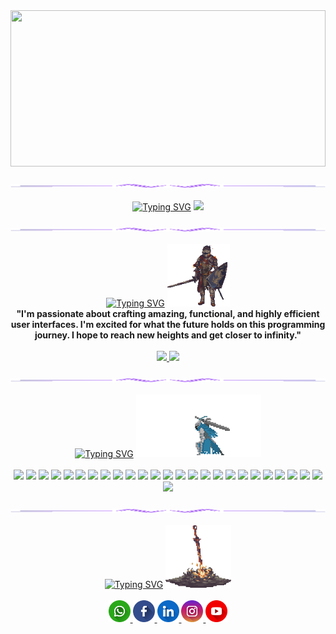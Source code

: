 <div align="center">
    <div>
    <img src="welcome.gif" height="250px" width="100%"/>
    </div>
    <br />
    <div>
    <img src="lineto.png">
    </div>
    <br />
    <div>
      <a href="https://git.io/typing-svg"><img src="https://readme-typing-svg.demolab.com?font=Fira+Code&weight=700&size=24&pause=1000&color=7300F9&vCenter=true&width=500&lines=Hi%2C+I'm+a+full-stack+developer!" alt="Typing SVG" /></a>
      <img src="Animação.gif" height="100px" width="auto" />
    </div>
    <br />
    <div>
      <img src="lineto.png">
    </div>
    <br />
    <div>
      <a href="https://git.io/typing-svg"><img src="https://readme-typing-svg.demolab.com?font=Fira+Code&weight=700&size=24&pause=1000&color=7300F9&vCenter=true&width=125&lines=About+me" alt="Typing SVG" /></a>
      <img src="darksouls.gif" height="100px"/>
    </div>
    <div>
      <strong>
      "I'm passionate about crafting amazing, functional, and highly efficient user interfaces. I'm excited for what the future holds on this programming journey. I hope to reach new heights and get closer to infinity."
      </strong>
    </div>
    <br />
    <div>
      <a href="https://github.com/YanzinhoCaue">
      <img height="180em" src="https://github-readme-stats.vercel.app/api?username=YanzinhoCaue&show_icons=true&theme=midnight-purple&include_all_commits=true&count_private=true"/>
      <img height="180em" src="https://github-readme-stats.vercel.app/api/top-langs/?username=YanzinhoCaue&layout=compact&langs_count=6&theme=midnight-purple"/>  
    </div>
  <br />
  <div>
    <img src="lineto.png">
  </div>
  <br />
  <div>
    <a href="https://git.io/typing-svg"><img src="https://readme-typing-svg.demolab.com?font=Fira+Code&weight=700&size=24&pause=1000&color=7300F9&vCenter=true&width=125&lines=My+skills" alt="Typing SVG" /></a>
    <img src="about.gif" height="100px"/>
  </div>
  <br />
  <div>
    <img height="35px" src="https://cdn.jsdelivr.net/gh/devicons/devicon/icons/react/react-original.svg" />
    <img height="35px" src="https://cdn.jsdelivr.net/gh/devicons/devicon/icons/angularjs/angularjs-original.svg" />
    <img height="35px" src="https://cdn.jsdelivr.net/gh/devicons/devicon/icons/vuejs/vuejs-original.svg" />
    <img height="40px" src="https://cdn.jsdelivr.net/gh/devicons/devicon/icons/php/php-original.svg" />
    <img height="35px" src="https://cdn.jsdelivr.net/gh/devicons/devicon/icons/nodejs/nodejs-original.svg" />
    <img height="35px" src="https://cdn.jsdelivr.net/gh/devicons/devicon/icons/nextjs/nextjs-original.svg" />
    <img height="35px" src="https://cdn.jsdelivr.net/gh/devicons/devicon/icons/redux/redux-original.svg" />
    <img height="35px" src="https://cdn.jsdelivr.net/gh/devicons/devicon/icons/jquery/jquery-original.svg" />
    <img height="35px" src="https://cdn.jsdelivr.net/gh/devicons/devicon/icons/electron/electron-original.svg" />
    <img height="35px" src="https://cdn.jsdelivr.net/gh/devicons/devicon/icons/tailwindcss/tailwindcss-plain.svg" />
    <img height="35px" src="https://cdn.jsdelivr.net/gh/devicons/devicon/icons/sass/sass-original.svg" />
    <img height="35px" src="https://cdn.jsdelivr.net/gh/devicons/devicon/icons/bootstrap/bootstrap-original.svg" />
    <img height="35px" src="https://cdn.jsdelivr.net/gh/devicons/devicon/icons/bulma/bulma-plain.svg" /> 
    <img height="35px" src="https://cdn.jsdelivr.net/gh/devicons/devicon/icons/javascript/javascript-plain.svg" />
    <img height="35px" src="https://cdn.jsdelivr.net/gh/devicons/devicon/icons/typescript/typescript-plain.svg" />
    <img height="35px" src="https://cdn.jsdelivr.net/gh/devicons/devicon/icons/css3/css3-original.svg" />
    <img height="35px" src="https://cdn.jsdelivr.net/gh/devicons/devicon/icons/html5/html5-original.svg" />
    <img height="35px" src="https://cdn.jsdelivr.net/gh/devicons/devicon/icons/rails/rails-plain.svg" />
    <img height="40px" src="https://cdn.jsdelivr.net/gh/devicons/devicon/icons/docker/docker-original.svg" /> 
    <img height="40px" src="https://cdn.jsdelivr.net/gh/devicons/devicon/icons/mysql/mysql-original-wordmark.svg" />
    <img height="35px" src="https://cdn.jsdelivr.net/gh/devicons/devicon/icons/firebase/firebase-plain.svg" />
    <img height="35px" src="https://cdn.jsdelivr.net/gh/devicons/devicon/icons/git/git-original.svg" />
    <img height="40px" src="https://cdn.jsdelivr.net/gh/devicons/devicon/icons/npm/npm-original-wordmark.svg" />
    <img height="35px" src="https://cdn.jsdelivr.net/gh/devicons/devicon/icons/yarn/yarn-original.svg" />
    <img height="35px" src="https://cdn.jsdelivr.net/gh/devicons/devicon/icons/photoshop/photoshop-plain.svg" />
    <img height="35px" src="https://cdn.jsdelivr.net/gh/devicons/devicon/icons/figma/figma-original.svg" />
  </div>
  <br />
  <div>
    <img src="lineto.png">
  </div>
  <br />
  <div>
    <a href="https://git.io/typing-svg"><img src="https://readme-typing-svg.demolab.com?font=Fira+Code&weight=700&size=24&pause=1000&color=7300F9&vCenter=true&width=125&lines=Contact" alt="Typing SVG" /></a>
    <img src="bonfire.gif" height="100px" />
  </div>
  <br />
  <div>
      <a href="">
        <img src="whatsapp.png" height="35px"/>
      </a>
      <a href="https://www.facebook.com/profile.php?id=100005135588794">
        <img src="facebook.png" height="35px"/>
      </a>
      <a href="https://www.linkedin.com/in/yan-cauê-gomes-pereira-a9274715b/">
        <img src="linkedin.png" height="35px"/>
      </a>
      <a href="https://www.instagram.com/yan_caue_gomes/">
        <img src="instagram.png" height="35px"/>
      </a>
      <a href="https://www.youtube.com/channel/UC-gR1KHioEdvEupmw0uEeWg">
        <img src="youtube.png" height="35px"/>
      </a>
  </div>
</div>
